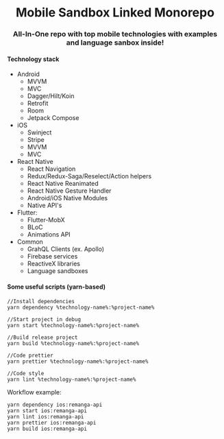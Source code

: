 <h1 align='center'>Mobile Sandbox Linked Monorepo</h1>
<h3 align='center'>All-In-One repo with top mobile technologies with examples and language sanbox inside!</h3>

#### Technology stack
- Android
    - MVVM
    - MVC
    - Dagger/Hilt/Koin
    - Retrofit
    - Room
    - Jetpack Compose
- iOS
    - Swinject
    - Stripe
    - MVVM
    - MVC
- React Native
    - React Navigation
    - Redux/Redux-Saga/Reselect/Action helpers
    - React Native Reanimated
    - React Native Gesture Handler
    - Android/iOS Native Modules
    - Native API's
- Flutter:
    - Flutter-MobX
    - BLoC
    - Animations API
- Common
    - GrahQL Clients (ex. Apollo)
    - Firebase services
    - ReactiveX libraries
    - Language sandboxes

#### Some useful scripts (yarn-based)

    //Install dependencies
    yarn dependency %technology-name%:%project-name% 
    
    //Start project in debug
    yarn start %technology-name%:%project-name%
    
    //Build release project
    yarn build %technology-name%:%project-name%

    //Code prettier
    yarn prettier %technology-name%:%project-name%

    //Code style
    yarn lint %technology-name%:%project-name%

Workflow example:
    
    yarn dependency ios:remanga-api
    yarn start ios:remanga-api
    yarn lint ios:remanga-api
    yarn prettier ios:remanga-api
    yarn build ios:remanga-api